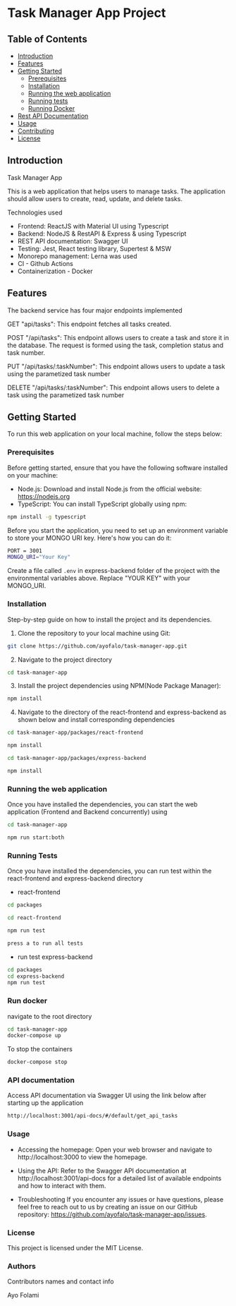 # Task Manager App Project

## Table of Contents

- [Introduction](#introduction)
- [Features](#features)
- [Getting Started](#getting-started)
  - [Prerequisites](#prerequisites)
  - [Installation](#installation)
  - [Running the web application](#running-the-web-application)
  - [Running tests](#running-test)
  - [Running Docker](#run-docker)
- [Rest API Documentation](#api-documentation)
- [Usage](#usage)
- [Contributing](#contributing)
- [License](#license)

## Introduction

Task Manager App

This is a web application that helps users to manage tasks. The application should allow users to create, read, update, and delete tasks.

Technologies used

- Frontend: ReactJS with Material UI using Typescript
- Backend: NodeJS & RestAPI & Express & using Typescript
- REST API documentation: Swagger UI
- Testing: Jest, React testing library, Supertest & MSW
- Monorepo management: Lerna was used
- CI - Github Actions
- Containerization - Docker

## Features

The backend service has four major endpoints implemented

GET "api/tasks": This endpoint fetches all tasks created.

POST "/api/tasks": This endpoint allows users to create a task and store it in the database. The request is formed using the task, completion status and task number.

PUT "/api/tasks/:taskNumber": This endpoint allows users to update a task using the parametized task number

DELETE "/api/tasks/:taskNumber": This endpoint allows users to delete a task using the parametized task number

## Getting Started

To run this web application on your local machine, follow the steps below:

### Prerequisites

Before getting started, ensure that you have the following software installed on your machine:

- Node.js: Download and install Node.js from the official website: https://nodejs.org
- TypeScript: You can install TypeScript globally using npm:

```bash
npm install -g typescript
```

Before you start the application, you need to set up an environment variable to store your MONGO URI key. Here's how you can do it:

```bash
PORT = 3001
MONGO_URI="Your Key"
```

Create a file called `.env` in express-backend folder of the project with the environmental variables above. Replace "YOUR KEY" with your MONGO_URI.

### Installation

Step-by-step guide on how to install the project and its dependencies.

1. Clone the repository to your local machine using Git:

```bash
git clone https://github.com/ayofalo/task-manager-app.git
```

2. Navigate to the project directory

```bash
cd task-manager-app
```

3. Install the project dependencies using NPM(Node Package Manager):

```bash
npm install
```

4. Navigate to the directory of the react-frontend and express-backend as shown below and install corresponding dependencies

```bash
cd task-manager-app/packages/react-frontend
```

```bash
npm install
```

```bash
cd task-manager-app/packages/express-backend
```

```bash
npm install
```

### Running the web application

Once you have installed the dependencies, you can start the web application (Frontend and Backend concurrently) using

```bash
cd task-manager-app
```

```bash
npm run start:both
```

### Running Tests

Once you have installed the dependencies, you can run test within the react-frontend and express-backend directory

- react-frontend

```bash
cd packages
```

```bash
cd react-frontend
```

```bash
npm run test
```

```bash
press a to run all tests
```

- run test express-backend

```bash
cd packages
cd express-backend
npm run test
```

### Run docker

navigate to the root directory

```bash
cd task-manager-app
docker-compose up

```

To stop the containers

```bash
docker-compose stop
```

### API documentation

Access API documentation via Swagger UI using the link below after starting up the application

```bash
http://localhost:3001/api-docs/#/default/get_api_tasks
```

### Usage

- Accessing the homepage: Open your web browser and navigate to http://localhost:3000 to view the homepage.

- Using the API: Refer to the Swagger API documentation at http://localhost:3001/api-docs for a detailed list of available endpoints and how to interact with them.

- Troubleshooting
  If you encounter any issues or have questions, please feel free to reach out to us by creating an issue on our GitHub repository: https://github.com/ayofalo/task-manager-app/issues.

### License

This project is licensed under the MIT License.

### Authors

Contributors names and contact info

Ayo Folami
